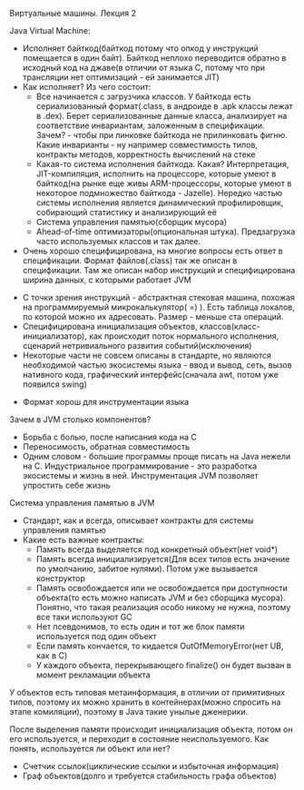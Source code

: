 Виртуальные машины. Лекция 2

Java Virtual Machine:
  * Исполняет байткод(байткод потому что опкод у инструкций помещается в один байт). Байткод неплохо переводится обратно в исходный код на джаве(в отличии от языка С, потому что при трансляции нет оптимизаций - ей занимается JIT)
  * Как исполняет? Из чего состоит:
    * Все начинается с загрузчика классов. У байткода есть сериализованный формат(.class, в андроиде в .apk классы лежат в .dex). Берет сериализованные данные класса, анализирует на соответствие инвариантам, заложенным в спецификации. Зачем? - чтобы при линковке байткода не прилинковать фигню. Какие инварианты - ну например совместимость типов, контракты методов, корректность вычислений на стеке
    * Какая-то система исполнения байткода. Какая? Интерпретация, JIT-компиляция, исполнить на процессоре, которые умеют в байткод(на рынке еще живы ARM-процессоры, которые умеют в некоторое подмножество байткода - Jazelle). Нередко частью системы исполнения является динамический профилировщик, собирающий статистику и анализирующий её
    * Система управления памятью(сборщик мусора)
    * Ahead-of-time оптимизаторы(опциональная штука). Предзагрузка часто используемых классов и так далее.
  * Очень хорошо специфицирована, на многие вопросы есть ответ в спецификации. Формат файлов(.class) так же описан в спецификации. Там же описан набор инструкций и специфицирована ширина данных, с которыми работает JVM
  <!-- Байка Иготти про strictfp и реализацию операций с плавающей точкой на процах Intel -->
  * С точки зрения инструкций - абстрактная стековая машина, похожая на программируемый микрокалькулятор( =) ). Есть таблица локалов, по которой можно их адресовать. Размер - меньше ста операций.
  * Специфицирована инициализация объектов, классов(класс-инициализатор), как происходит поток нормального исполнения, сценарий нетривиального развития событий(исключения)
  * Некоторые части не совсем описаны в стандарте, но являются необходимой частью экосистемы языка - ввод и вывод, сеть, вызов нативного кода, графический интерфейс(сначала awt, потом уже появился swing)
  <!-- Байка Иготти про количество IDE для языка -->
  * Формат хорош для инструментации языка

Зачем в JVM столько компонентов?
  * Борьба с болью, после написания кода на С
  * Переносимость, обратная совместимость
  * Одним словом - большие программы проще писать на Java нежели на C. Индустриальное программирование - это разработка экосистемы и жизнь в ней. Инструментация JVM позволяет упростить себе жизнь

Система управления памятью в JVM
  * Стандарт, как и всегда, описывает контракты для системы управления памятью
  * Какие есть важные контракты:
    * Память всегда выделяется под конкретный объект(нет void*)
    * Память всегда инициализируется(Для всех типов есть значение по умолчанию, забитое нулями). Потом уже вызывается конструктор
    * Память освобождается или не освобождается при доступности объекта(то есть можно написать JVM и без сборщика мусора). Понятно, что такая реализация особо никому не нужна, поэтому все таки используют GC
    * Нет псевдонимов, то есть один и тот же блок памяти используется под один объект
    * Если память кончается, то кидается OutOfMemoryError(нет UB, как в С)
    * У каждого объекта, перекрывающего finalize() он будет вызван в момент рекламации объекта

У объектов есть типовая метаинформация, в отличии от примитивных типов, поэтому их можно хранить в контейнерах(можно спросить на этапе комиляции), поэтому в Java такие унылые дженерики.

После выделения памяти происходит инициализация объекта, потом он его используется, и переходит в состояние неиспользуемого. Как понять, используется ли объект или нет?
  * Счетчик ссылок(циклические ссылки и избыточная информация)
  * Граф объектов(долго и требуется стабильность графа объектов)
